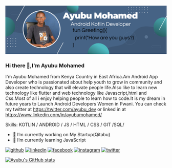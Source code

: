 ![Android App Developer](https://github.com/AyubuAyubu/AyubuAyubu/blob/main/Teal%20And%20White%20Simpel%20Dots%20Marketing%20Assistant%20Linkedln%20Banner.png)
### Hi there 👋,I'm Ayubu Mohamed
I'm Ayubu Mohamed from Kenya Country in East Africa.Am Android App Developer who is passionated about help youth to grow in community and also create technology that will elevate people life.Also like to learn new technology like flutter and web technology like Javascript,html and Css.Most of all i enjoy helping people to learn how to code.It is my dream in future years to Launch Android Developers Women in Pwani.
You can check my twitter at https://twitter.com/ayubu_dev or linked in at https://www.linkedin.com/in/ayubumohamed/

Skills: KOTLIN / ANDROID / JS / HTML / CSS / GIT /SQL/

- 🔭 I’m currently working on My Startup(Qitabu) 
- 🌱 I’m currently learning JavaScript  


[<img src='https://cdn.jsdelivr.net/npm/simple-icons@3.0.1/icons/github.svg' alt='github' height='40'>](https://github.com/https://github.com/AyubuAyubu/)  [<img src='https://cdn.jsdelivr.net/npm/simple-icons@3.0.1/icons/linkedin.svg' alt='linkedin' height='40'>](https://www.linkedin.com/in/https://www.linkedin.com/in/ayubumohamed//)  [<img src='https://cdn.jsdelivr.net/npm/simple-icons@3.0.1/icons/facebook.svg' alt='facebook' height='40'>](https://www.facebook.com/https://www.facebook.com/ayububazuma/)  [<img src='https://cdn.jsdelivr.net/npm/simple-icons@3.0.1/icons/instagram.svg' alt='instagram' height='40'>](https://www.instagram.com/https://www.instagram.com/ayubu_dev//)  [<img src='https://cdn.jsdelivr.net/npm/simple-icons@3.0.1/icons/twitter.svg' alt='twitter' height='40'>](https://twitter.com/https://twitter.com/ayubu_dev)  


[![Ayubu's GitHub stats](https://github-readme-stats.vercel.app/api?username=ayubuayubu)](https://github.com/anuraghazra/github-readme-stats)

